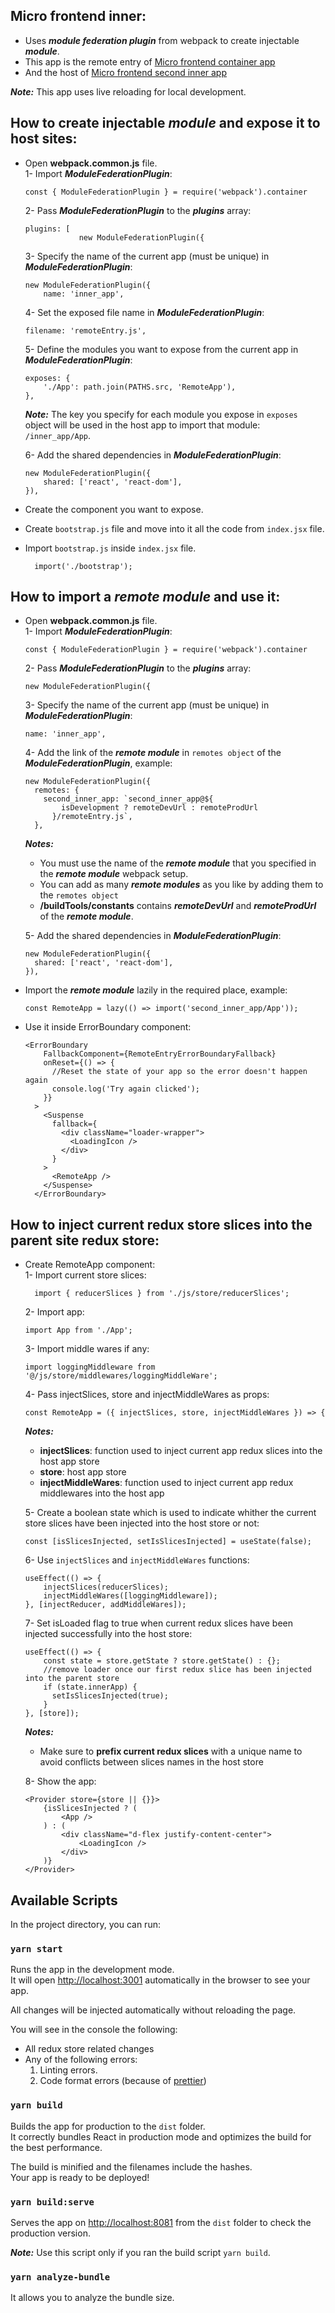## Micro frontend inner:

- Uses ***module federation plugin*** from webpack to create injectable ***module***.
- This app is the remote entry of [Micro frontend container app](https://github.com/DonAdam2/micro-frontend-container-app)
- And the host of [Micro frontend second inner app](https://github.com/DonAdam2/micro-frontend-second-inner-app)

**_Note:_** This app uses live reloading for local development.

## How to create injectable ***module*** and expose it to host sites:

- Open **webpack.common.js** file.<br>
    1- Import ***ModuleFederationPlugin***:
        
    ```
    const { ModuleFederationPlugin } = require('webpack').container
    ```
    
    2- Pass ***ModuleFederationPlugin*** to the ***plugins*** array:
        
    ```
    plugins: [
                new ModuleFederationPlugin({
    ```
                
    3- Specify the name of the current app (must be unique) in ***ModuleFederationPlugin***:
        
    ```
    new ModuleFederationPlugin({
        name: 'inner_app',
    ```

    4- Set the exposed file name in ***ModuleFederationPlugin***:
        
    ```
    filename: 'remoteEntry.js',
    ```
    
    5- Define the modules you want to expose from the current app in ***ModuleFederationPlugin***:
    
    ```
    exposes: {
        './App': path.join(PATHS.src, 'RemoteApp'),
    },
    ```
    
    **_Note:_** The key you specify for each module you expose in `exposes` object
     will be used in the host app to import that module: `/inner_app/App`.

    6- Add the shared dependencies in ***ModuleFederationPlugin***:<br>
       
    ```
    new ModuleFederationPlugin({
        shared: ['react', 'react-dom'],
    }),
    ```
 	
- Create the component you want to expose.
- Create `bootstrap.js` file and move into it all the code from `index.jsx` file.
- Import `bootstrap.js` inside `index.jsx` file.<br>
    
  ```
    import('./bootstrap');
  ```

## How to import a ***remote module*** and use it:
- Open **webpack.common.js** file.<br>
  1- Import ***ModuleFederationPlugin***:
  
  ```
  const { ModuleFederationPlugin } = require('webpack').container
  ```
  
  2- Pass ***ModuleFederationPlugin*** to the ***plugins*** array:
  
  ```plugins: [
  new ModuleFederationPlugin({
  ```
  
  3- Specify the name of the current app (must be unique) in ***ModuleFederationPlugin***:
  
  ```new ModuleFederationPlugin({
  name: 'inner_app',
  ```
  
  4- Add the link of the ***remote module*** in `remotes object` of the ***ModuleFederationPlugin***, example:

  ```
  new ModuleFederationPlugin({
    remotes: {
      second_inner_app: `second_inner_app@${
          isDevelopment ? remoteDevUrl : remoteProdUrl
        }/remoteEntry.js`,
    },
  ```

  **_Notes:_**
  - You must use the name of the ***remote module*** that you specified in the ***remote module*** webpack setup.
  - You can add as many ***remote modules*** as you like by adding them to the `remotes object`
  - **/buildTools/constants** contains ***remoteDevUrl*** and ***remoteProdUrl*** of the  ***remote module***.

  5- Add the shared dependencies in ***ModuleFederationPlugin***:

  ```
  new ModuleFederationPlugin({
    shared: ['react', 'react-dom'],
  }),
  ```

- Import the ***remote module*** lazily in the required place, example:

  ```
  const RemoteApp = lazy(() => import('second_inner_app/App'));
  ```

- Use it inside ErrorBoundary component:
  
  ```
  <ErrorBoundary
      FallbackComponent={RemoteEntryErrorBoundaryFallback}
      onReset={() => {
        //Reset the state of your app so the error doesn't happen again
        console.log('Try again clicked');
      }}
    >
      <Suspense
        fallback={
          <div className="loader-wrapper">
            <LoadingIcon />
          </div>
        }
      >
        <RemoteApp />
      </Suspense>
    </ErrorBoundary>
  ```

## How to inject current redux store slices into the parent site redux store:
    
- Create RemoteApp component:<br>
    1- Import current store slices:
    
    ```
      import { reducerSlices } from './js/store/reducerSlices';
    ```
         
    2- Import app:
    
    ```
    import App from './App';
    ```
         
    3- Import middle wares if any:
 
    ```
    import loggingMiddleware from '@/js/store/middlewares/loggingMiddleWare';
    ```
    
    4- Pass injectSlices, store and injectMiddleWares as props:
        
    ```
    const RemoteApp = ({ injectSlices, store, injectMiddleWares }) => {
    ```

  **_Notes:_** 
    - **injectSlices**: function used to inject current app redux slices into the host app store
    - **store**: host app store
    - **injectMiddleWares**: function used to inject current app redux middlewares into the host app

    5- Create a boolean state which is used to indicate whither the current store slices have been injected into the host store or not:
        
    ```
    const [isSlicesInjected, setIsSlicesInjected] = useState(false);
    ```
        
    6- Use `injectSlices` and `injectMiddleWares` functions:
        
    ```
    useEffect(() => {
        injectSlices(reducerSlices);
        injectMiddleWares([loggingMiddleware]);
    }, [injectReducer, addMiddleWares]);
    ```
    
    7- Set isLoaded flag to true when current redux slices have been injected successfully into the host store:
        
    ```
    useEffect(() => {
        const state = store.getState ? store.getState() : {};
        //remove loader once our first redux slice has been injected into the parent store
        if (state.innerApp) {
          setIsSlicesInjected(true);
        }
    }, [store]);
    ```

    **_Notes:_**
    - Make sure to **prefix current redux slices** with a unique name to avoid conflicts between slices names in the host store
  
    8- Show the app:
        
    ```
    <Provider store={store || {}}>
        {isSlicesInjected ? (
            <App />
        ) : (
            <div className="d-flex justify-content-center">
                <LoadingIcon />
            </div>
        )}
    </Provider>
    ```
    

## Available Scripts

In the project directory, you can run:

### `yarn start`

Runs the app in the development mode.<br>
It will open [http://localhost:3001](http://localhost:3001) automatically in the browser to see your app.

All changes will be injected automatically without reloading the page.<br>

You will see in the console the following:

- All redux store related changes
- Any of the following errors:
  1. Linting errors.
  2. Code format errors (because of [prettier](https://prettier.io/))

### `yarn build`

Builds the app for production to the `dist` folder.<br>
It correctly bundles React in production mode and optimizes the build for the best performance.

The build is minified and the filenames include the hashes.<br>
Your app is ready to be deployed!

### `yarn build:serve`

Serves the app on [http://localhost:8081](http://localhost:8081) from the `dist` folder to check the production version.

**_Note:_** Use this script only if you ran the build script `yarn build`.

### `yarn analyze-bundle`

It allows you to analyze the bundle size.
